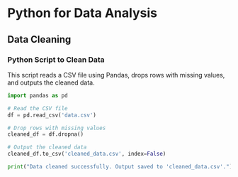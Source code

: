 # Python for Data Analysis

## Data Cleaning

### Python Script to Clean Data

This script reads a CSV file using Pandas, drops rows with missing values, and outputs the cleaned data.

```python
import pandas as pd

# Read the CSV file
df = pd.read_csv('data.csv')

# Drop rows with missing values
cleaned_df = df.dropna()

# Output the cleaned data
cleaned_df.to_csv('cleaned_data.csv', index=False)

print("Data cleaned successfully. Output saved to 'cleaned_data.csv'.")
